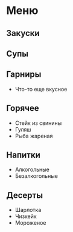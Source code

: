 # Меню

## Закуски

## Супы

## Гарниры
* Что-то еще вкусное

## Горячее
* Стейк из свинины
* Гуляш
* Рыба жареная

## Напитки
* Алкогольные
* Безалкогольные

## Десерты
* Шарлотка
* Чизкейк
* Мороженое
